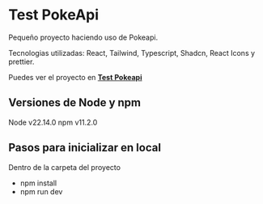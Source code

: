 # Test PokeApi

Pequeño proyecto haciendo uso de Pokeapi.

Tecnologias utilizadas: React, Tailwind, Typescript, Shadcn, React Icons y prettier.

Puedes ver el proyecto en 
 [**Test Pokeapi**](https://aimajohn.github.io/TestPokeApi/) 

 
## Versiones de Node y npm

Node v22.14.0
npm v11.2.0

## Pasos para inicializar en local

Dentro de la carpeta del proyecto

- npm install
- npm run dev
